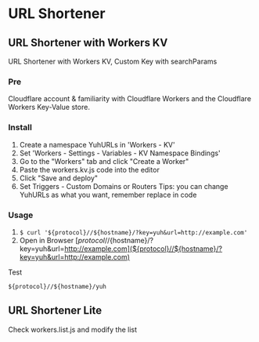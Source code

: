 # URL Shortener

##  URL Shortener with Workers KV
URL Shortener with Workers KV, Custom Key with searchParams

### Pre

Cloudflare account & familiarity with Cloudflare Workers and the Cloudflare Workers Key-Value store.

### Install

1. Create a namespace YuhURLs in 'Workers - KV'
2. Set 'Workers - Settings - Variables - KV Namespace Bindings'
3. Go to the "Workers" tab and click "Create a Worker"
4. Paste the workers.kv.js code into the editor
5. Click "Save and deploy"
6. Set Triggers - Custom Domains or Routers
Tips: you can change YuhURLs as what you want, remember replace in code

### Usage

1. ```$ curl '${protocol}//${hostname}/?key=yuh&url=http://example.com'```
2. Open in Browser [${protocol}//${hostname}/?key=yuh&url=http://example.com](${protocol}//${hostname}/?key=yuh&url=http://example.com)

Test

```${protocol}//${hostname}/yuh```

## URL Shortener Lite

Check workers.list.js and modify the list

